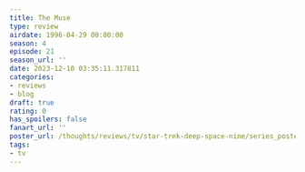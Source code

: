 ```yaml
---
title: The Muse
type: review
airdate: 1996-04-29 00:00:00
season: 4
episode: 21
season_url: ''
date: 2023-12-10 03:35:11.317811
categories:
- reviews
- blog
draft: true
rating: 0
has_spoilers: false
fanart_url: ''
poster_url: /thoughts/reviews/tv/star-trek-deep-space-nine/series_poster.jpg
tags:
- tv
---
```


